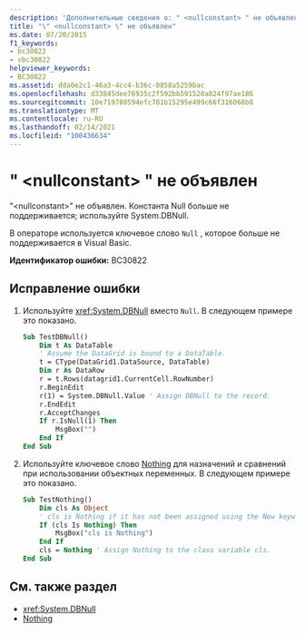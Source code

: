 ```yaml
---
description: 'Дополнительные сведения о: " <nullconstant> " не объявлено'
title: "\" <nullconstant> \" не объявлен"
ms.date: 07/20/2015
f1_keywords:
- bc30822
- vbc30822
helpviewer_keywords:
- BC30822
ms.assetid: dda0e2c1-46a3-4cc4-b36c-0858a5259bac
ms.openlocfilehash: d33845dee76935c2f592bb591520a824f97ae186
ms.sourcegitcommit: 10e719780594efc781b15295e499c66f316068b8
ms.translationtype: MT
ms.contentlocale: ru-RU
ms.lasthandoff: 02/14/2021
ms.locfileid: "100436634"
---
```

# <a name="nullconstant-is-not-declared"></a>" \<nullconstant> " не объявлен

"\<nullconstant>" не объявлен. Константа Null больше не поддерживается; используйте System.DBNull.  
  
 В операторе используется ключевое слово `Null` , которое больше не поддерживается в Visual Basic.  
  
 **Идентификатор ошибки:** BC30822  
  
## <a name="to-correct-this-error"></a>Исправление ошибки  
  
1. Используйте <xref:System.DBNull> вместо `Null`. В следующем примере это показано.  
  
    ```vb  
    Sub TestDBNull()  
        Dim t As DataTable  
        ' Assume the DataGrid is bound to a DataTable.  
        t = CType(DataGrid1.DataSource, DataTable)  
        Dim r As DataRow  
        r = t.Rows(datagrid1.CurrentCell.RowNumber)  
        r.BeginEdit  
        r(1) = System.DBNull.Value ' Assign DBNull to the record.  
        r.EndEdit  
        r.AcceptChanges  
        If r.IsNull(1) Then  
            MsgBox("")  
        End If  
    End Sub  
    ```  
  
2. Используйте ключевое слово [Nothing](../language-reference/nothing.md) для назначений и сравнений при использовании объектных переменных. В следующем примере это показано.  
  
    ```vb  
    Sub TestNothing()  
        Dim cls As Object  
        ' cls is Nothing if it has not been assigned using the New keyword.  
        If (cls Is Nothing) Then  
            MsgBox("cls is Nothing")  
        End If  
        cls = Nothing ' Assign Nothing to the class variable cls.  
    End Sub  
    ```  
  
## <a name="see-also"></a>См. также раздел

- <xref:System.DBNull>
- [Nothing](../language-reference/nothing.md)
